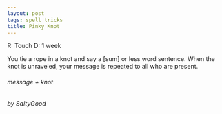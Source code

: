 ```yaml
---
layout: post
tags: spell tricks
title: Pinky Knot
---
```


R: Touch		D: 1 week	

You tie a rope in a knot and say a [sum] or less word sentence. When the knot is unraveled, your message is repeated to all who are present.

###### message + knot
###### by SaltyGood
